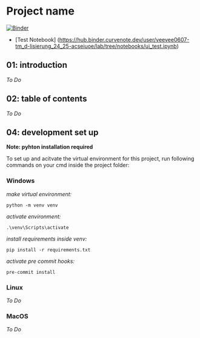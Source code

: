 # Project name

[![Binder](https://mybinder.org/badge_logo.svg)](https://mybinder.org/v2/gh/veevee0607/tm_digitalisierung_24_25.git/1-animation-modules)


- [Test Notebook] (https://hub.binder.curvenote.dev/user/veevee0607-tm_d-lisierung_24_25-acseiuoe/lab/tree/notebooks/ui_test.ipynb)
## 01: introduction

_To Do_

## 02: table of contents
_To Do_


##  04: development set up

**Note: pyhton installation required**

To set up and acitvate the virtual environment for this project, run following commands on your cmd inside the project folder:

### Windows
_make virtual environment:_
```
python -m venv venv
```

_activate environment:_
```
.\venv\Scripts\activate
```

_install requirements inside venv:_
```
pip install -r requirements.txt
```

_activate pre commit hooks:_
```
pre-commit install
```


### Linux
_To Do_


### MacOS
_To Do_

